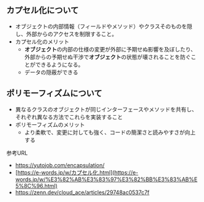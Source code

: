 ## カプセル化について

- オブジェクトの内部情報（フィールドやメソッド）やクラスそのものを隠し、外部からのアクセスを制限すること。
- カプセル化のメリット
    - **オブジェクト**の内部の仕様の変更が外部に予期せぬ影響を及ぼしたり、外部からの予期せぬ干渉で**オブジェクト**の状態が壊されることを防ぐことができるようになる。
    - データの隠蔽ができる

## ポリモーフィズムについて

- 異なるクラスのオブジェクトが同じインターフェースやメソッドを共有し、それぞれ異なる方法でこれらを実装すること
- ポリモーフィズムのメリット
    - より柔軟で、変更に対しても強く、コードの簡潔さと読みやすさが向上する

参考URL

- https://yutojob.com/encapsulation/
- [https://e-words.jp/w/カプセル化.html](https://e-words.jp/w/%E3%82%AB%E3%83%97%E3%82%BB%E3%83%AB%E5%8C%96.html)
- https://zenn.dev/cloud_ace/articles/29748ac0537c7f